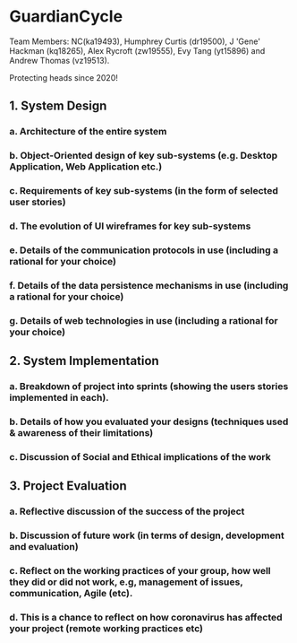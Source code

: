 # GuardianCycle

Team Members: NC(ka19493), Humphrey Curtis (dr19500), J 'Gene' Hackman (kq18265), Alex Rycroft (zw19555), Evy Tang (yt15896) and Andrew Thomas (vz19513).

Protecting heads since 2020!

## 1. System Design

### a. Architecture of the entire system

### b. Object-Oriented design of key sub-systems (e.g. Desktop Application, Web Application etc.)

### c. Requirements of key sub-systems (in the form of selected user stories)

### d. The evolution of UI wireframes for key sub-systems

### e. Details of the communication protocols in use (including a rational for your choice)

### f. Details of the data persistence mechanisms in use (including a rational for your choice)

### g. Details of web technologies in use (including a rational for your choice)

## 2. System Implementation

### a. Breakdown of project into sprints (showing the users stories implemented in each).

### b. Details of how you evaluated your designs (techniques used & awareness of their limitations)

### c. Discussion of Social and Ethical implications of the work

## 3. Project Evaluation

### a. Reflective discussion of the success of the project

### b. Discussion of future work (in terms of design, development and evaluation)

### c. Reflect on the working practices of your group, how well they did or did not work, e.g, management of issues, communication, Agile (etc).

### d. This is a chance to reflect on how coronavirus has affected your project (remote working practices etc)

